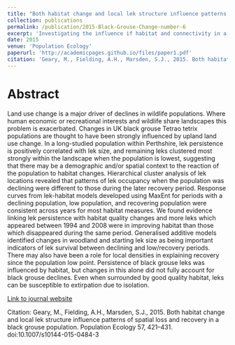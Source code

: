 ```yaml
---
title: "Both habitat change and local lek structure influence patterns of spatial loss and recovery in a black grouse population"
collection: publications
permalink: /publication/2015-Black-Grouse-Change-number-6
excerpt: 'Investigating the influence if habitat and connectivity in a declining then recovering black grouse population'
date: 2015
venue: 'Population Ecology'
paperurl: 'http://academicpages.github.io/files/paper1.pdf'
citation: 'Geary, M., Fielding, A.H., Marsden, S.J., 2015. Both habitat change and local lek structure influence patterns of spatial loss and recovery in a black grouse population. Population Ecology 57, 421–431. doi:10.1007/s10144-015-0484-3  '
---
```

# Abstract

Land use change is a major driver of declines in wildlife populations. Where human economic or recreational interests and wildlife share landscapes this problem is exacerbated. Changes in UK black grouse Tetrao tetrix populations are thought to have been strongly influenced by upland land use change. In a long-studied population within Perthshire, lek persistence is positively correlated with lek size, and remaining leks clustered most strongly within the landscape when the population is lowest, suggesting that there may be a demographic and/or spatial context to the reaction of the population to habitat changes. Hierarchical cluster analysis of lek locations revealed that patterns of lek occupancy when the population was declining were different to those during the later recovery period. Response curves from lek-habitat models developed using MaxEnt for periods with a declining population, low population, and recovering population were consistent across years for most habitat measures. We found evidence linking lek persistence with habitat quality changes and more leks which appeared between 1994 and 2008 were in improving habitat than those which disappeared during the same period. Generalised additive models identified changes in woodland and starting lek size as being important indicators of lek survival between declining and low/recovery periods. There may also have been a role for local densities in explaining recovery since the population low point. Persistence of black grouse leks was influenced by habitat, but changes in this alone did not fully account for black grouse declines. Even when surrounded by good quality habitat, leks can be susceptible to extirpation due to isolation.

[Link to journal website](https://link.springer.com/article/10.1007/s10144-015-0484-3)

Citation: Geary, M., Fielding, A.H., Marsden, S.J., 2015. Both habitat change and local lek structure influence patterns of spatial loss and recovery in a black grouse population. Population Ecology 57, 421–431. doi:10.1007/s10144-015-0484-3  
